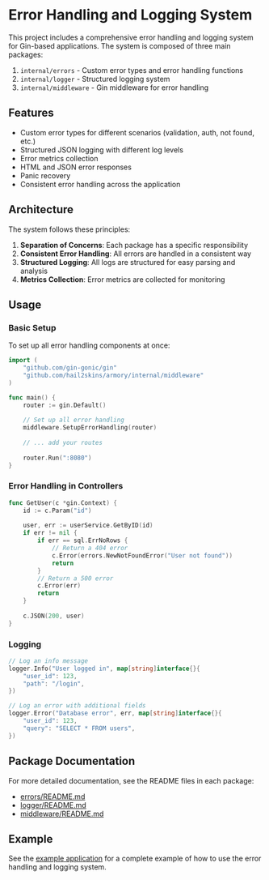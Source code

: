 # Error Handling and Logging System

This project includes a comprehensive error handling and logging system for Gin-based applications. The system is composed of three main packages:

1. `internal/errors` - Custom error types and error handling functions
2. `internal/logger` - Structured logging system
3. `internal/middleware` - Gin middleware for error handling

## Features

- Custom error types for different scenarios (validation, auth, not found, etc.)
- Structured JSON logging with different log levels
- Error metrics collection
- HTML and JSON error responses
- Panic recovery
- Consistent error handling across the application

## Architecture

The system follows these principles:

1. **Separation of Concerns**: Each package has a specific responsibility
2. **Consistent Error Handling**: All errors are handled in a consistent way
3. **Structured Logging**: All logs are structured for easy parsing and analysis
4. **Metrics Collection**: Error metrics are collected for monitoring

## Usage

### Basic Setup

To set up all error handling components at once:

```go
import (
    "github.com/gin-gonic/gin"
    "github.com/hail2skins/armory/internal/middleware"
)

func main() {
    router := gin.Default()
    
    // Set up all error handling
    middleware.SetupErrorHandling(router)
    
    // ... add your routes
    
    router.Run(":8080")
}
```

### Error Handling in Controllers

```go
func GetUser(c *gin.Context) {
    id := c.Param("id")
    
    user, err := userService.GetByID(id)
    if err != nil {
        if err == sql.ErrNoRows {
            // Return a 404 error
            c.Error(errors.NewNotFoundError("User not found"))
            return
        }
        // Return a 500 error
        c.Error(err)
        return
    }
    
    c.JSON(200, user)
}
```

### Logging

```go
// Log an info message
logger.Info("User logged in", map[string]interface{}{
    "user_id": 123,
    "path": "/login",
})

// Log an error with additional fields
logger.Error("Database error", err, map[string]interface{}{
    "user_id": 123,
    "query": "SELECT * FROM users",
})
```

## Package Documentation

For more detailed documentation, see the README files in each package:

- [errors/README.md](internal/errors/README.md)
- [logger/README.md](internal/logger/README.md)
- [middleware/README.md](internal/middleware/README.md)

## Example

See the [example application](internal/middleware/example/main.go) for a complete example of how to use the error handling and logging system. 